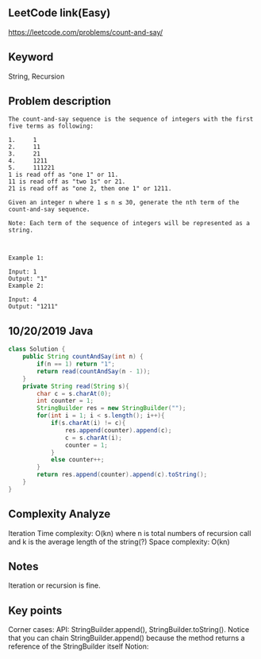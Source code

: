 ## LeetCode link(Easy)
https://leetcode.com/problems/count-and-say/

## Keyword
String, Recursion

## Problem description
```
The count-and-say sequence is the sequence of integers with the first five terms as following:

1.     1
2.     11
3.     21
4.     1211
5.     111221
1 is read off as "one 1" or 11.
11 is read off as "two 1s" or 21.
21 is read off as "one 2, then one 1" or 1211.

Given an integer n where 1 ≤ n ≤ 30, generate the nth term of the count-and-say sequence.

Note: Each term of the sequence of integers will be represented as a string.

 

Example 1:

Input: 1
Output: "1"
Example 2:

Input: 4
Output: "1211"
```

## 10/20/2019 Java

```java
class Solution {
    public String countAndSay(int n) {
        if(n == 1) return "1";
        return read(countAndSay(n - 1));
    }
    private String read(String s){
        char c = s.charAt(0);
        int counter = 1;
        StringBuilder res = new StringBuilder("");
        for(int i = 1; i < s.length(); i++){
            if(s.charAt(i) != c){
                res.append(counter).append(c);
                c = s.charAt(i);
                counter = 1;
            }
            else counter++;
        }
        return res.append(counter).append(c).toString();
    }
}
```
## Complexity Analyze
Iteration
Time complexity: O(kn) where n is total numbers of recursion call and k is the average length of the string(?)
Space complexity: O(kn)

## Notes
Iteration or recursion is fine.

## Key points
Corner cases:
API: StringBuilder.append(), StringBuilder.toString(). Notice that you can chain StringBuilder.append() because the method returns a reference of the StringBuilder itself
Notion: 
